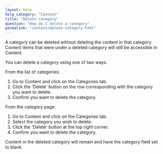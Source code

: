 ```yaml
---
layout: help
help_category: "Content"
title: "Delete category"
question: "How do I delete a category"
permalink: "content/delete-category.html"
---
```


A category can be deleted without deleting the content in that category.
Content items that were under a deleted category will still be
accessible in Content.

You can delete a category using one of two ways.

From the list of categories:

1.  Go to Content and click on the Categories tab.
2.  Click the \'Delete\' button on the row corresponding with the
    category you want to delete.
3.  Confirm you want to delete the category.

From the category page:

1.  Go to Content and click on the Categories tab.
2.  Select the category you wish to delete.
3.  Click the \'Delete\' button at the top right corner.
4.  Confirm you want to delete the category.

Content in the deleted category will remain and have the category field
set to blank.
